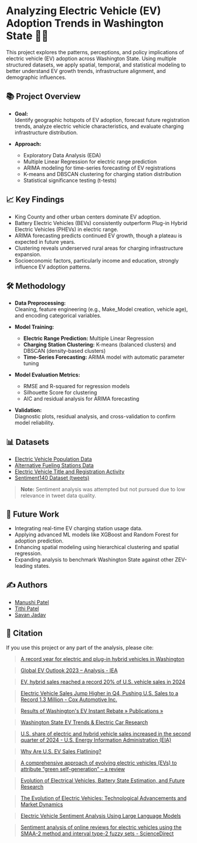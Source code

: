 # Analyzing Electric Vehicle (EV) Adoption Trends in Washington State 🚗🔋

This project explores the patterns, perceptions, and policy implications of electric vehicle (EV) adoption across Washington State. Using multiple structured datasets, we apply spatial, temporal, and statistical modeling to better understand EV growth trends, infrastructure alignment, and demographic influences.

## 📚 Project Overview

- **Goal:**  
  Identify geographic hotspots of EV adoption, forecast future registration trends, analyze electric vehicle characteristics, and evaluate charging infrastructure distribution.
  
- **Approach:**  
  - Exploratory Data Analysis (EDA)  
  - Multiple Linear Regression for electric range prediction  
  - ARIMA modeling for time-series forecasting of EV registrations  
  - K-means and DBSCAN clustering for charging station distribution  
  - Statistical significance testing (t-tests)

## 📈 Key Findings

- King County and other urban centers dominate EV adoption.
- Battery Electric Vehicles (BEVs) consistently outperform Plug-in Hybrid Electric Vehicles (PHEVs) in electric range.
- ARIMA forecasting predicts continued EV growth, though a plateau is expected in future years.
- Clustering reveals underserved rural areas for charging infrastructure expansion.
- Socioeconomic factors, particularly income and education, strongly influence EV adoption patterns.

## 🛠 Methodology

- **Data Preprocessing:**  
  Cleaning, feature engineering (e.g., Make_Model creation, vehicle age), and encoding categorical variables.

- **Model Training:**  
  - **Electric Range Prediction:** Multiple Linear Regression
  - **Charging Station Clustering:** K-means (balanced clusters) and DBSCAN (density-based clusters)
  - **Time-Series Forecasting:** ARIMA model with automatic parameter tuning

- **Model Evaluation Metrics:**  
  - RMSE and R-squared for regression models
  - Silhouette Score for clustering
  - AIC and residual analysis for ARIMA forecasting

- **Validation:**  
  Diagnostic plots, residual analysis, and cross-validation to confirm model reliability.

## 📊 Datasets

- [Electric Vehicle Population Data](https://data.wa.gov/Transportation/Electric-Vehicle-Population-Data/f6w7-q2d2/about_data)
- [Alternative Fueling Stations Data](https://data-usdot.opendata.arcgis.com/datasets/usdot::alternative-fueling-stations/about)
- [Electric Vehicle Title and Registration Activity](https://data.wa.gov/Transportation/Electric-Vehicle-Title-and-Registration-Activity/rpr4-cgyd/about_data)
- [Sentiment140 Dataset (tweets)](https://www.kaggle.com/datasets/kazanova/sentiment140/data)

> **Note:** Sentiment analysis was attempted but not pursued due to low relevance in tweet data quality.

## 🚀 Future Work

- Integrating real-time EV charging station usage data.
- Applying advanced ML models like XGBoost and Random Forest for adoption prediction.
- Enhancing spatial modeling using hierarchical clustering and spatial regression.
- Expanding analysis to benchmark Washington State against other ZEV-leading states.

## ✍️ Authors

- [Manushi Patel](mailto:mpatel188@hawk.iit.edu)
- [Tithi Patel](mailto:tpatel71@hawk.iit.edu)
- [Savan Jadav](mailto:sjadav1@hawk.iit.edu)


## 📖 Citation

If you use this project or any part of the analysis, please cite:

> [A record year for electric and plug-in hybrid vehicles in Washington](https://ecology.wa.gov/blog/april-2024/a-record-year-for-electric-vehicles-and-plug-in-hybrids-in-washington)

> [Global EV Outlook 2023 – Analysis - IEA](https://www.iea.org/reports/global-ev-outlook-2023)

> [EV, hybrid sales reached a record 20% of U.S. vehicle sales in 2024](https://www.cnbc.com/2025/01/16/electric-vehicle-ev-hybrid-sales-united-states-2024.html)

> [Electric Vehicle Sales Jump Higher in Q4, Pushing U.S. Sales to a Record 1.3 Million - Cox Automotive Inc. ](https://www.coxautoinc.com/market-insights/q4-2024-ev-sales/)

> [Results of Washington's EV Instant Rebate » Publications »](https://www.washingtonpolicy.org/publications/detail/results-of-washingtons-ev-instant-rebate)

> [Washington State EV Trends & Electric Car Research](https://www.recurrentauto.com/research/washington-electric-vehicles)

> [U.S. share of electric and hybrid vehicle sales increased in the second quarter of 2024 - U.S. Energy Information Administration (EIA)](https://www.eia.gov/todayinenergy/detail.php?id=62924)

> [Why Are U.S. EV Sales Flatlining?](https://www.forbes.com/sites/arielcohen/2024/07/26/why-are-us-ev-sales-flatlining/)

> [A comprehensive approach of evolving electric vehicles (EVs) to attribute “green self-generation” – a review](https://www.researchgate.net/publication/376546967_A_comprehensive_approach_of_evolving_electric_vehicles_EVs_to_attribute_green_self-generation_-_a_review)

> [Evolution of Electrical Vehicles, Battery State Estimation, and Future Research](https://ieeexplore.ieee.org/stamp/stamp.jsp?arnumber=10720765)

> [The Evolution of Electric Vehicles: Technological Advancements and Market Dynamics](https://www.ijsr.net/archive/v13i5/SR24523184020.pdf)

> [Electric Vehicle Sentiment Analysis Using Large Language Models](https://www.mdpi.com/2813-2203/3/4/23)

> [Sentiment analysis of online reviews for electric vehicles using the SMAA-2 method and interval type-2 fuzzy sets - ScienceDirect](https://www.sciencedirect.com/science/article/abs/pii/S1568494623007639)
